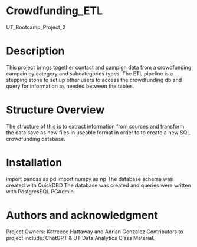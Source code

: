 # Crowdfunding_ETL
UT_Bootcamp_Project_2

# Description
This project brings together contact and campign data from a crowdfunding campain by category and subcategories types. The ETL pipeline is a stepping stone to set up other users to access the crowdfunding db and query for information as needed between the tables.

# Structure Overview
The structure of this is to extract information from sources and transform the data save as new files in useable format in order to to create a new SQL crowdfunding database.

# Installation
import pandas as pd
import numpy as np
The database schema was created with QuickDBD The database was created and queries were written with PostgresSQL PGAdmin.

# Authors and acknowledgment
Project Owners: Katreece Hattaway and Adrian Gonzalez
Contributors to project include: ChatGPT & UT Data Analytics Class Material.
